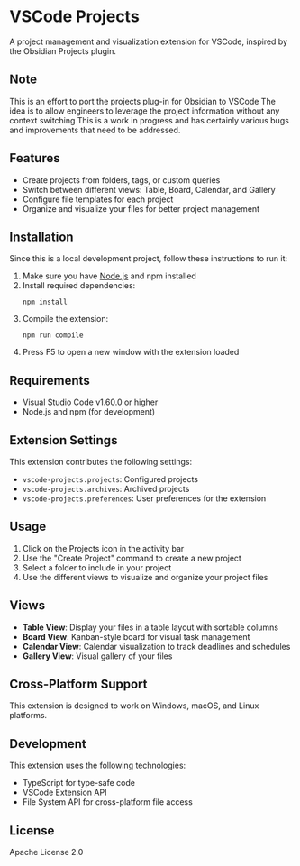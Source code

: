 # VSCode Projects

A project management and visualization extension for VSCode, inspired by the Obsidian Projects plugin.

## Note
This is an effort to port the projects plug-in for Obsidian to VSCode
The idea is to allow engineers to leverage the project information without any context switching
This is a work in progress and has certainly various bugs and improvements that need to be addressed.

## Features

- Create projects from folders, tags, or custom queries
- Switch between different views: Table, Board, Calendar, and Gallery
- Configure file templates for each project
- Organize and visualize your files for better project management

## Installation

Since this is a local development project, follow these instructions to run it:

1. Make sure you have [Node.js](https://nodejs.org/) and npm installed
2. Install required dependencies:
   ```
   npm install
   ```
3. Compile the extension:
   ```
   npm run compile
   ```
4. Press F5 to open a new window with the extension loaded

## Requirements

- Visual Studio Code v1.60.0 or higher
- Node.js and npm (for development)

## Extension Settings

This extension contributes the following settings:

* `vscode-projects.projects`: Configured projects
* `vscode-projects.archives`: Archived projects
* `vscode-projects.preferences`: User preferences for the extension

## Usage

1. Click on the Projects icon in the activity bar
2. Use the "Create Project" command to create a new project
3. Select a folder to include in your project
4. Use the different views to visualize and organize your project files

## Views

- **Table View**: Display your files in a table layout with sortable columns
- **Board View**: Kanban-style board for visual task management
- **Calendar View**: Calendar visualization to track deadlines and schedules
- **Gallery View**: Visual gallery of your files

## Cross-Platform Support

This extension is designed to work on Windows, macOS, and Linux platforms.

## Development

This extension uses the following technologies:
- TypeScript for type-safe code
- VSCode Extension API
- File System API for cross-platform file access

## License

Apache License 2.0
